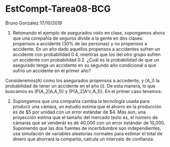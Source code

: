 EstCompt-Tarea08-BCG
================
Bruno Gonzalez
17/10/2019

1.  Retomando el ejemplo de asegurados visto en clase, supongamos ahora
    que una compañía de seguros divide a la gente en dos clases:
    propensos a accidente (30% de las personas) y no propensos a
    accidente. En un año dado aquellos propensos a accidentes sufren un
    accidente con probabilidad 0.4, mientras que los del otro grupo
    sufren un accidente con probabilidad 0.2. ¿Cuál es la probabilidad
    de que un asegurado tenga un accidente en su segundo año condicional
    a que sufrió un accidente en el primer año?

Consideremos\(A\) como los asegurados propensos a accedente, y \(A_i\)
la probabilidad de tener un accidente en el año \(i\). De esta manera,
lo que buscamos es \(P(A_2|A,A_1)\) y \(P(A_2|A^c,A_1)\). En el primer
caso tenemos:

$$  $$

2.  Supongamos que una compañía cambia la tecnología usada para producir
    una cámara, un estudio estima que el ahorro en la producción es de
    $5 por unidad con un error estándar de $4. Más aún, una proyección
    estima que el tamaño del mercado (esto es, el número de cámaras que
    se venderá) es de 40,000 con un error estándar de 10,000. Suponiendo
    que las dos fuentes de incertidumbre son independientes, usa
    simulación de variables aleatorias normales para estimar el total de
    dinero que ahorrará la compañía, calcula un intervalo de confianza.
